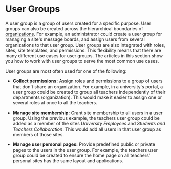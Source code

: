 # User Groups

A user group is a group of users created for a specific purpose. User groups can 
also be created across the hierarchical boundaries of 
[organizations](/discover/portal/-/knowledge_base/7-1/organizations). 
For example, an administrator could create a user group for managing a site's 
message boards, and assign users from several organizations to that user group. 
User groups are also integrated with roles, sites, site templates, and 
permissions. This flexibility means that there are many different use cases for 
user groups. The articles in this section show you how to work with user groups 
to serve the most common use cases. 

User groups are most often used for one of the following: 

-   **Collect permissions:** Assign roles and permissions to a group of users 
    that don't share an organization. For example, in a university's portal, a 
    user group could be created to group all teachers independently of their 
    departments (organization). This would make it easier to assign one or 
    several roles at once to all the teachers. 

-   **Manage site membership:** Grant site membership to all users in a user 
    group. Using the previous example, the teachers user group could be added 
    as a member of the sites *University Employees* and 
    *Students and Teachers Collaboration*. This would add all users in that user 
    group as members of those sites. 

-   **Manage user personal pages:** Provide predefined public or private pages 
    to the users in the user group. For example, the teachers user group could 
    be created to ensure the home page on all teachers' personal sites has the 
    same layout and applications. 


